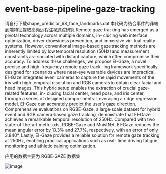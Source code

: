 # event-base-pipeline-gaze-tracking
请自行下载shape_predictor_68_face_landmarks.dat
本代码为结合事件的非端到端特征提取高频远程注视追踪研究
Remote gaze tracking has emerged as a pivotal technology across multiple domains, in-
cluding web interface optimization, driver drowsiness prevention, and immersive vir-
tual reality systems. However, conventional image-based gaze tracking methods are
inherently limited by low temporal resolution (50Hz) and measurement constraints as-
sociated with distant capture, which often compromise their accuracy. To address these
challenges, we propose EI-Gaze, a novel precise and high-frequency remote gaze track-
ing framework specifically designed for scenarios where near-eye wearable devices are
impractical. EI-Gaze integrates event cameras to capture the rapid movements of the
iris with high temporal resolution and RGB cameras to obtain clear facial and head
images. This hybrid setup enables the extraction of crucial gaze-related features, in-
cluding facial center, head pose, and iris center, through a series of designed compo-
nents. Leveraging a ridge regression model, EI-Gaze can accurately predict the user’s
gaze direction. Comprehensive evaluations on RGBE-Gaze, a large-scale dataset for
hybrid event and RGB camera-based gaze tracking, demonstrate that EI-Gaze achieves
a remarkable temporal resolution of 250Hz. Compared with two state-of-the-art meth-
ods, RGBE-Gaze and MnistNet, EI-Gaze reduces the mean angular error by 13.3% and
27.7%, respectively, with an error of only 3.840°. Lastly, EI-Gaze provides a reliable
solution for remote gaze tracking at 250Hz, enabling practical applications such as real-
time driving fatigue monitoring and athletic training optimization.

应用的数据主要为 RGBE-GAZE 数据集 

 ![image](https://github.com/qian1230/EI_Gaze_An_event_image_fusion_framework_for_precise_and_high_frequency_remote_gaze_tracking/raw/master/6312d69f65d183c0171be79f32b627c.jpg)
